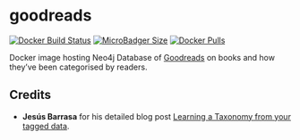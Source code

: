 # goodreads
[![Docker Build Status](https://img.shields.io/docker/cloud/build/syedhassaanahmed/neo4j-goodreads.svg?logo=docker)](https://hub.docker.com/r/syedhassaanahmed/neo4j-goodreads/builds/) [![MicroBadger Size](https://img.shields.io/microbadger/image-size/syedhassaanahmed/neo4j-goodreads.svg?logo=docker)](https://hub.docker.com/r/syedhassaanahmed/neo4j-goodreads/tags/) [![Docker Pulls](https://img.shields.io/docker/pulls/syedhassaanahmed/neo4j-goodreads.svg?logo=docker)](https://hub.docker.com/r/syedhassaanahmed/neo4j-goodreads/)

Docker image hosting Neo4j Database of [Goodreads](https://www.goodreads.com/) on books and how they’ve been categorised by readers.

## Credits
- **Jesús Barrasa** for his detailed blog post [Learning a Taxonomy from your tagged data](https://jbarrasa.com/2017/03/31/quickgraph5-learning-a-taxonomy-from-your-tagged-data/).